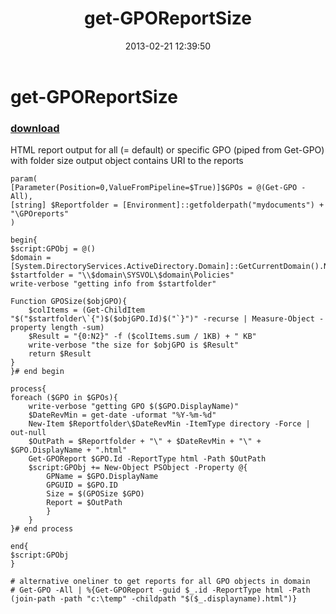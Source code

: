 ﻿---
pid:            3980
poster:         chriskenis
title:          get-GPOReportSize
date:           2013-02-21 12:39:50
format:         posh
parent:         0
parent:         0

---

# get-GPOReportSize

### [download](3980.ps1)

HTML report output for all (= default) or specific GPO (piped from Get-GPO) with folder size
output object contains URI to the reports

```posh
param(
[Parameter(Position=0,ValueFromPipeline=$True)]$GPOs = @(Get-GPO -All),
[string] $Reportfolder = [Environment]::getfolderpath("mydocuments") + "\GPOreports"
)

begin{
$script:GPObj = @()
$domain = [System.DirectoryServices.ActiveDirectory.Domain]::GetCurrentDomain().Name
$startfolder = "\\$domain\SYSVOL\$domain\Policies"
write-verbose "getting info from $startfolder"

Function GPOSize($objGPO){
	$colItems = (Get-ChildItem "$("$startfolder\`{")$($objGPO.Id)$("`}")" -recurse | Measure-Object -property length -sum)
	$Result = "{0:N2}" -f ($colItems.sum / 1KB) + " KB"
	write-verbose "the size for $objGPO is $Result"
	return $Result
}
}# end begin

process{
foreach ($GPO in $GPOs){
	write-verbose "getting GPO $($GPO.DisplayName)"
	$DateRevMin = get-date -uformat "%Y-%m-%d"
	New-Item $Reportfolder\$DateRevMin -ItemType directory -Force | out-null
	$OutPath = $Reportfolder + "\" + $DateRevMin + "\" + $GPO.DisplayName + ".html"
	Get-GPOReport $GPO.Id -ReportType html -Path $OutPath
	$script:GPObj += New-Object PSObject -Property @{
		GPName = $GPO.DisplayName
		GPGUID = $GPO.ID
		Size = $(GPOSize $GPO)
		Report = $OutPath
		}
	}
}# end process

end{
$script:GPObj
}

# alternative oneliner to get reports for all GPO objects in domain
# Get-GPO -All | %{Get-GPOReport -guid $_.id -ReportType html -Path (join-path -path "c:\temp" -childpath "$($_.displayname).html")}

```
